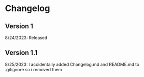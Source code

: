 # Changelog
## Version 1
8/24/2023: Released

## Version 1.1
8/25/2023: I accidentally added Changelog.md and README.md to .gitignore so i removed them
